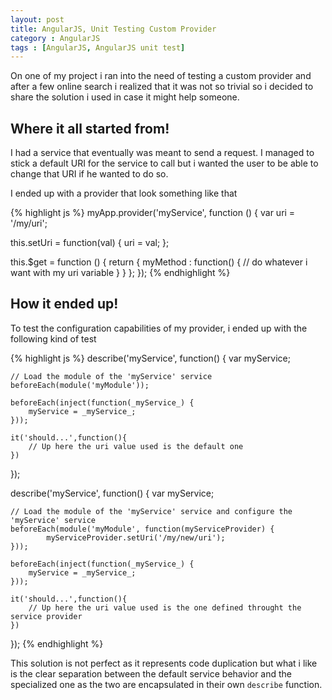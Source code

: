 ```yaml
---
layout: post
title: AngularJS, Unit Testing Custom Provider
category : AngularJS
tags : [AngularJS, AngularJS unit test]
---
```


On one of my project i ran into the need of testing a custom provider and after a few online search i realized that it was not so trivial so i decided to share the solution i used in case it might help someone.

## Where it all started from!

I had a service that eventually was meant to send a request. I managed to stick a default URI for the service 
to call but i wanted the user to be able to change that URI if he wanted to do so.

I ended up with a provider that look something like that

{% highlight js  %}
myApp.provider('myService', function () {
   var uri = '/my/uri';
   
   this.setUri = function(val) {
      uri = val;
   };

   this.$get = function () {
      return {
         myMethod : function() {
            // do whatever i want with my uri variable
         }
      }
   };
});
{% endhighlight %}

## How it ended up!

To test the configuration capabilities of my provider, i ended up with the following kind of test

{% highlight js  %}
describe('myService', function() {
	var myService;
	
	// Load the module of the 'myService' service
	beforeEach(module('myModule'));
	
	beforeEach(inject(function(_myService_) {
		myService = _myService_;
	}));
	
	it('should...',function(){
		// Up here the uri value used is the default one
	})
});

describe('myService', function() {
	var myService;
	
	// Load the module of the 'myService' service and configure the 'myService' service
	beforeEach(module('myModule', function(myServiceProvider) {
       		myServiceProvider.setUri('/my/new/uri');
	}));
	
	beforeEach(inject(function(_myService_) {
		myService = _myService_;
	}));	

	it('should...',function(){
		// Up here the uri value used is the one defined throught the service provider
	})
	
});
{% endhighlight %}

This solution is not perfect as it represents code duplication but what i like is 
the clear separation between the default service behavior and the specialized one 
as the two are encapsulated in their own `describe` function.
